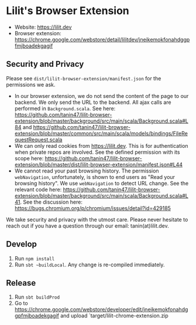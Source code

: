 Lilit's Browser Extension
==========================

* Website: https://lilit.dev
* Browser extension: https://chrome.google.com/webstore/detail/lilitdev/jneikemokfonahdggpfmjboadekgagif


Security and Privacy
---------------------

Please see `dist/lilit-browser-extension/manifest.json` for the permissions we ask.

* In our browser extension, we do not send the content of the page to our backend. We only send the URL to the backend. All ajax calls are performed in `Background.scala`. See here: https://github.com/tanin47/lilit-browser-extension/blob/master/background/src/main/scala/Background.scala#L84 and https://github.com/tanin47/lilit-browser-extension/blob/master/common/src/main/scala/models/bindings/FileRequestRequest.scala
* We can only read cookies from https://lilit.dev. This is for authentication when private repos are involved. See the defined permission with its scope here: https://github.com/tanin47/lilit-browser-extension/blob/master/dist/lilit-browser-extension/manifest.json#L44
* We cannot read your past browsing history. The permission `webNavigation`, unfortunately, is shown to end users as "Read your browsing history". We use `webNavigation` to detect URL change. See the relevant code here: https://github.com/tanin47/lilit-browser-extension/blob/master/background/src/main/scala/Background.scala#L41. See the discussion here: https://bugs.chromium.org/p/chromium/issues/detail?id=429185

We take security and privacy with the utmost care. Please never hesitate to reach out if you have a question through our email: tanin(at)lilit.dev.


Develop
--------

1. Run `npm install`
2. Run `sbt ~buildLocal`. Any change is re-compiled immediately.


Release
--------

1. Run `sbt buildProd`
2. Go to https://chrome.google.com/webstore/developer/edit/jneikemokfonahdggpfmjboadekgagif and upload `target/lilit-chrome-extension.zip
